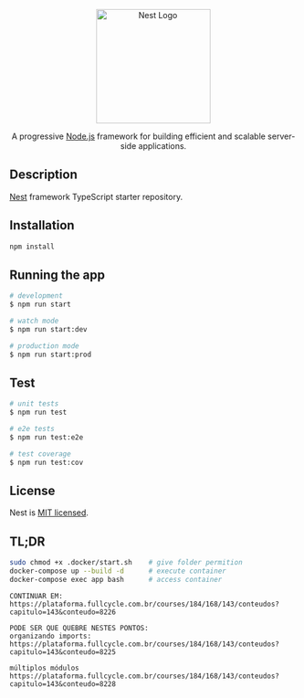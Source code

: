 <p align="center">
  <a href="http://nestjs.com/" target="blank"><img src="https://nestjs.com/img/logo-small.svg" width="200" alt="Nest Logo" /></a>
</p>

  <p align="center">A progressive <a href="http://nodejs.org" target="_blank">Node.js</a> framework for building efficient and scalable server-side applications.</p>

## Description

[Nest](https://github.com/nestjs/nest) framework TypeScript starter repository.

## Installation

```bash
npm install
```

## Running the app

```bash
# development
$ npm run start

# watch mode
$ npm run start:dev

# production mode
$ npm run start:prod
```

## Test

```bash
# unit tests
$ npm run test

# e2e tests
$ npm run test:e2e

# test coverage
$ npm run test:cov
```

## License

Nest is [MIT licensed](LICENSE).

## TL;DR

```bash
sudo chmod +x .docker/start.sh    # give folder permition
docker-compose up --build -d      # execute container
docker-compose exec app bash      # access container
```

```
CONTINUAR EM:
https://plataforma.fullcycle.com.br/courses/184/168/143/conteudos?capitulo=143&conteudo=8226
```

```
PODE SER QUE QUEBRE NESTES PONTOS:
organizando imports:
https://plataforma.fullcycle.com.br/courses/184/168/143/conteudos?capitulo=143&conteudo=8225

múltiplos módulos
https://plataforma.fullcycle.com.br/courses/184/168/143/conteudos?capitulo=143&conteudo=8228
```
